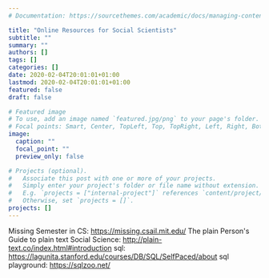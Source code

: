 ```yaml
---
# Documentation: https://sourcethemes.com/academic/docs/managing-content/

title: "Online Resources for Social Scientists"
subtitle: ""
summary: ""
authors: []
tags: []
categories: []
date: 2020-02-04T20:01:01+01:00
lastmod: 2020-02-04T20:01:01+01:00
featured: false
draft: false

# Featured image
# To use, add an image named `featured.jpg/png` to your page's folder.
# Focal points: Smart, Center, TopLeft, Top, TopRight, Left, Right, BottomLeft, Bottom, BottomRight.
image:
  caption: ""
  focal_point: ""
  preview_only: false

# Projects (optional).
#   Associate this post with one or more of your projects.
#   Simply enter your project's folder or file name without extension.
#   E.g. `projects = ["internal-project"]` references `content/project/deep-learning/index.md`.
#   Otherwise, set `projects = []`.
projects: []
---
```



Missing Semester in CS: https://missing.csail.mit.edu/
The plain Person's Guide to plain text Social Science: http://plain-text.co/index.html#introduction
sql: https://lagunita.stanford.edu/courses/DB/SQL/SelfPaced/about
sql playground: https://sqlzoo.net/


